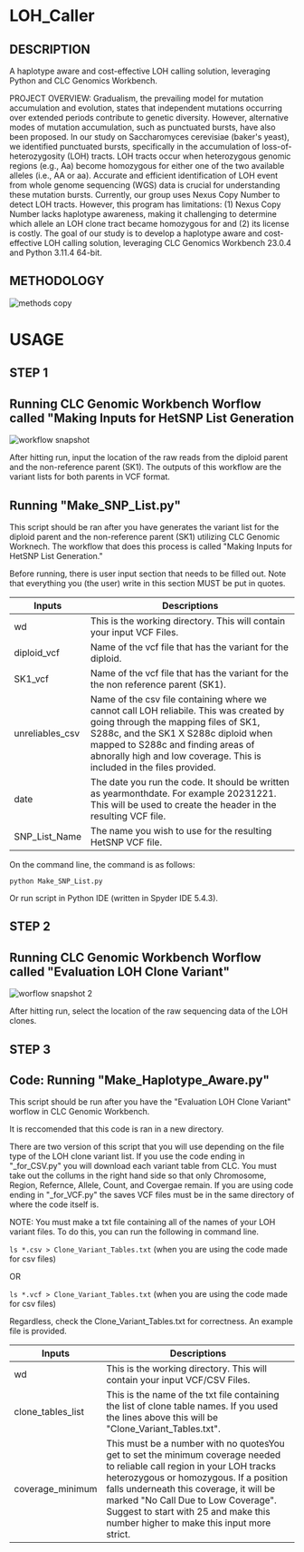 # LOH_Caller
## DESCRIPTION

A haplotype aware and cost-effective LOH calling solution, leveraging Python and CLC Genomics Workbench.

PROJECT OVERVIEW: Gradualism, the prevailing model for mutation accumulation and evolution, states that independent mutations occurring over extended periods contribute to genetic diversity. However, alternative modes of mutation accumulation, such as punctuated bursts, have also been proposed. In our study on Saccharomyces cerevisiae (baker's yeast), we identified punctuated bursts, specifically in the accumulation of loss-of-heterozygosity (LOH) tracts. LOH tracts occur when heterozygous genomic regions (e.g., Aa) become homozygous for either one of the two available alleles (i.e., AA or aa). Accurate and efficient identification of LOH event from whole genome sequencing (WGS) data is crucial for understanding these mutation bursts. Currently, our group uses Nexus Copy Number to detect LOH tracts. However, this program has limitations: (1) Nexus Copy Number lacks haplotype awareness, making it challenging to determine which allele an LOH clone tract became homozygous for and (2) its license is costly. The goal of our study is to develop a haplotype aware and cost-effective LOH calling solution, leveraging CLC Genomics Workbench 23.0.4 and Python 3.11.4 64-bit. 

## METHODOLOGY
![methods copy](https://github.com/JoyLove0/LOH_Finder/assets/108104001/20b85501-5da6-4908-a9d5-f001fba95c62)

# USAGE

## STEP 1 

## Running CLC Genomic Workbench Worflow called "Making Inputs for HetSNP List Generation 

![workflow snapshot](https://github.com/JoyLove0/LOH_Caller/assets/108104001/ba0c8a88-781f-4789-baf7-7d2ed7c3039c)

After hitting run, input the location of the raw reads from the diploid parent and the non-reference parent (SK1). The outputs of this workflow are the variant lists for both parents in VCF format.

## Running "Make_SNP_List.py"

This script should be ran after you have generates the variant list for the diploid parent and the non-reference parent (SK1) utilizing CLC Genomic Worknech. The workflow that does this process is called "Making Inputs for HetSNP List Generation."

Before running, there is user input section that needs to be filled out. Note that everything you (the user) write in this section MUST be put in quotes.

| Inputs          | Descriptions  |
| --------------  | ------------- |
| wd              | This is the working directory. This will contain your input VCF Files. |
| diploid_vcf     | Name of the vcf file that has the variant for the diploid. |
| SK1_vcf         | Name of the vcf file that has the variant for the the non reference parent (SK1). | 
| unreliables_csv | Name of the csv file containing where we cannot call LOH reliabile. This was created by going through the mapping files of SK1, S288c, and the SK1 X S288c diploid when mapped to S288c and finding areas of abnorally high and low coverage. This is included in the files provided. |   
| date | The date you run the code. It should be written as yearmonthdate. For example 20231221. This will be used to create the header in the resulting VCF file. |
| SNP_List_Name   | The name you wish to use for the resulting HetSNP VCF file. |

On the command line, the command is as follows:

`python Make_SNP_List.py`

Or run script in Python IDE (written in Spyder IDE 5.4.3).

## STEP 2

## Running CLC Genomic Workbench Worflow called "Evaluation LOH Clone Variant"

![worflow snapshot 2](https://github.com/JoyLove0/LOH_Caller/assets/108104001/a793ad79-6d64-45d2-8539-8b66b18fdde9)

After hitting run, select the location of the raw sequencing data of the LOH clones.

## STEP 3 
## Code: Running "Make_Haplotype_Aware.py"

This script should be run after you have the "Evaluation LOH Clone Variant" worflow in CLC Genomic Workbench. 

It is reccomended that this code is ran in a new directory.

There are two version of this script that you will use depending on the file type of the LOH clone variant list. If you use the code ending in "_for_CSV.py" you will download each variant table from CLC. You must take out the collums in the right hand side so that only Chromosome, Region, Refernce, Allele, Count, and Covergae remain. If you are using code ending in "_for_VCF.py" the saves VCF files must be in the same directory of where the code itself is. 

NOTE: You must make a txt file containing all of the names of your LOH variant files. To do this, you can run the following in command line.

`ls *.csv > Clone_Variant_Tables.txt` (when you are using the code made for csv files)

OR 

`ls *.vcf > Clone_Variant_Tables.txt` (when you are using the code made for csv files)

Regardless, check the Clone_Variant_Tables.txt for correctness. An example file is provided. 

| Inputs            | Descriptions   |
| ----------------  | -------------- |
| wd                | This is the working directory. This will contain your input VCF/CSV Files. |
| clone_tables_list | This is the name of the txt file containing the list of clone table names. If you used the lines above this will be "Clone_Variant_Tables.txt". |
| coverage_minimum  | This must be a number with no quotesYou get to set the minimum coverage needed to reliable call region in your LOH tracks heterozygous or homozygous. If a position falls underneath this coverage, it will be marked "No Call Due to Low Coverage". Suggest to start with 25 and make this number higher to make this input more strict. | 
